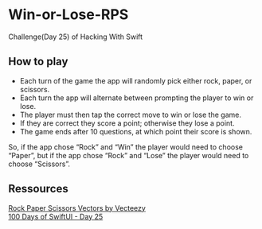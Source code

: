# Win-or-Lose-RPS
Challenge(Day 25) of Hacking With Swift

## How to play
 - Each turn of the game the app will randomly pick either rock, paper, or scissors.
 - Each turn the app will alternate between prompting the player to win or lose.
 - The player must then tap the correct move to win or lose the game.
 - If they are correct they score a point; otherwise they lose a point.
 - The game ends after 10 questions, at which point their score is shown.
<!-- end of the list -->
So, if the app chose “Rock” and “Win” the player would need to choose “Paper”, but if the app chose “Rock” and “Lose” the player would need to choose “Scissors”.

## Ressources
<a href="https://www.vecteezy.com/free-vector/rock-paper-scissors">Rock Paper Scissors Vectors by Vecteezy</a><br>
<a href="https://www.hackingwithswift.com/100/swiftui/25">100 Days of SwiftUI - Day 25</a>